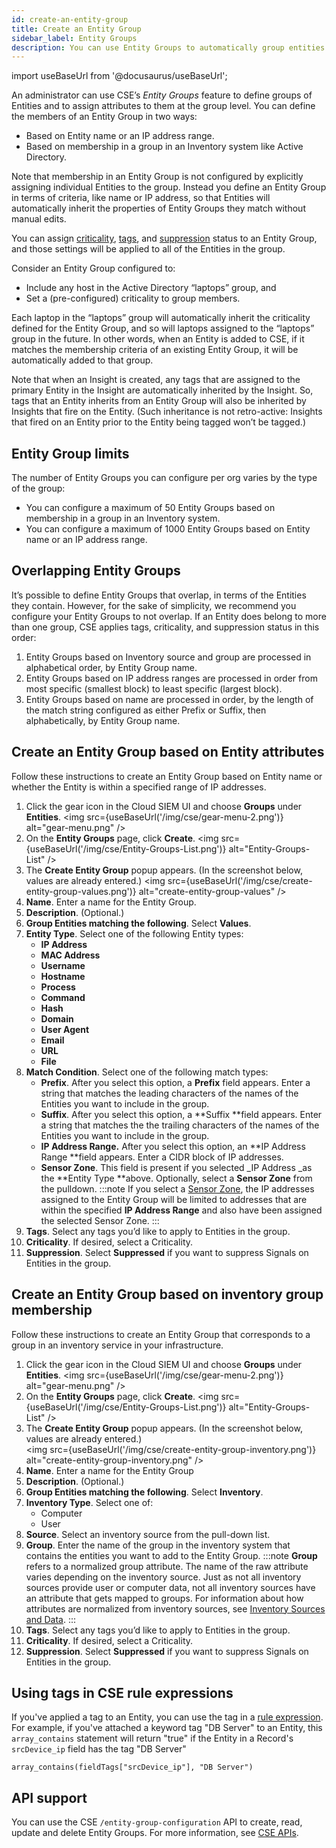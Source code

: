 ```yaml
---
id: create-an-entity-group
title: Create an Entity Group
sidebar_label: Entity Groups
description: You can use Entity Groups to automatically group entities in terms of criteria like name or IP Address.
---
```


import useBaseUrl from '@docusaurus/useBaseUrl';

An administrator can use CSE’s _Entity Groups_ feature to define groups of Entities and to assign attributes to them at the group level. You can define the members of an Entity Group in two ways:

* Based on Entity name or an IP address range.
* Based on membership in a group in an Inventory system like Active Directory.

Note that membership in an Entity Group is not configured by explicitly assigning individual Entities to the group. Instead you define an Entity Group in terms of criteria, like name or IP address, so that Entities will automatically inherit the properties of Entity Groups they match without manual edits.

You can assign [criticality](entity-criticality.md), [tags](tags-insights-signals-entities-rules.md), and [suppression](about-signal-suppression.md) status to an Entity Group, and those settings will be applied to all of the Entities in the group.

Consider an Entity Group configured to:

* Include any host in the Active Directory “laptops” group, and
* Set a (pre-configured) criticality to group members.

Each laptop in the “laptops” group will automatically inherit the criticality defined for the Entity Group, and so will laptops assigned to the “laptops” group in the future. In other words, when an Entity is added to CSE, if it matches the membership criteria of an existing Entity Group, it will be automatically added to that group.

Note that when an Insight is created, any tags that are assigned to the primary Entity in the Insight are automatically inherited by the Insight. So, tags that an Entity inherits from an Entity Group will also be inherited by Insights that fire on the Entity. (Such inheritance is not retro-active: Insights that fired on an Entity prior to the Entity being tagged won’t be tagged.)

## Entity Group limits

The number of Entity Groups you can configure per org varies by the type of the group:

* You can configure a maximum of 50 Entity Groups based on membership in a group in an Inventory system.
* You can configure a maximum of 1000 Entity Groups based on Entity name or an IP address range.


## Overlapping Entity Groups

It’s possible to define Entity Groups that overlap, in terms of the Entities they contain. However, for the sake of simplicity, we recommend you configure your Entity Groups to not overlap. If an Entity does belong to more than one group, CSE applies tags, criticality, and suppression status in this order:

1. Entity Groups based on Inventory source and group are processed in alphabetical order, by Entity Group name.
2. Entity Groups based on IP address ranges are processed in order from most specific (smallest block) to least specific (largest block).
3. Entity Groups based on name are processed in order, by the length of the match string configured as either Prefix or Suffix, then alphabetically, by Entity Group name.


## Create an Entity Group based on Entity attributes

Follow these instructions to create an Entity Group based on Entity name or whether the Entity is within a specified range of IP addresses.

1. Click the gear icon in the Cloud SIEM UI and choose **Groups** under **Entities**.
    <img src={useBaseUrl('/img/cse/gear-menu-2.png')} alt="gear-menu.png" />
2. On the **Entity Groups** page, click **Create**.
    <img src={useBaseUrl('/img/cse/Entity-Groups-List.png')} alt="Entity-Groups-List" />
3. The **Create Entity Group** popup appears. (In the screenshot below, values are already entered.)
    <img src={useBaseUrl('/img/cse/create-entity-group-values.png')} alt="create-entity-group-values" />
4. **Name**. Enter a name for the Entity Group.
5. **Description**. (Optional.)
6. **Group Entities matching the following**. Select **Values**.
7. **Entity Type**. Select one of the following Entity types:
    * **IP Address**
    * **MAC Address**
    * **Username**
    * **Hostname**
    * **Process**
    * **Command**
    * **Hash**
    * **Domain**
    * **User Agent**
    * **Email**
    * **URL**
    * **File**
8. **Match Condition**. Select one of the following match types:
    * **Prefix**. After you select this option, a **Prefix** field appears. Enter a string that matches the leading characters of the names of the Entities you want to include in the group.
    * **Suffix**. After you select this option, a **Suffix **field appears. Enter a string that matches the the trailing characters of the names of the Entities you want to include in the group.
    * **IP Address Range.** After you select this option, an **IP Address Range **field appears. Enter a CIDR block of IP addresses.
    * **Sensor Zone**. This field is present if you selected _IP Address _as the **Entity Type **above. Optionally, select a **Sensor Zone** from the pulldown.
    :::note
    If you select a [Sensor Zone](/docs/cse/administration/Using-Sensor-Zones), the IP addresses assigned to the Entity Group will be limited to addresses that are within the specified **IP Address Range** and also have been assigned the selected Sensor Zone.
    :::
9. **Tags**. Select any tags you’d like to apply to Entities in the group.
10. **Criticality**. If desired, select a Criticality.
11. **Suppression**. Select **Suppressed** if you want to suppress Signals on Entities in the group.

## Create an Entity Group based on inventory group membership

Follow these instructions to create an Entity Group that corresponds to a group in an inventory service in your infrastructure.

1. Click the gear icon in the Cloud SIEM UI and choose **Groups** under **Entities**.
    <img src={useBaseUrl('/img/cse/gear-menu-2.png')} alt="gear-menu.png" />
2. On the **Entity Groups** page, click **Create**.
    <img src={useBaseUrl('/img/cse/Entity-Groups-List.png')} alt="Entity-Groups-List" />
3. The **Create Entity Group** popup appears. (In the screenshot below, values are already entered.) <br/><img src={useBaseUrl('/img/cse/create-entity-group-inventory.png')} alt="create-entity-group-inventory.png" />
4. **Name**. Enter a name for the Entity Group
5. **Description**. (Optional.)
6. **Group Entities matching the following**. Select **Inventory**.
7. **Inventory Type**. Select one of:
    * Computer
    * User
8. **Source**. Select an inventory source from the pull-down list.
9. **Group**. Enter the name of the group in the inventory system that contains the entities you want to add to the Entity Group.
   :::note
   **Group** refers to a normalized group attribute. The name of the raw attribute varies depending on the inventory source. Just as not all inventory sources provide user or computer data, not all inventory sources have an attribute that gets mapped to groups. For information about how attributes are normalized from inventory sources, see [Inventory Sources and Data](/docs/cse/administration/inventory-sources-and-data/#about-inventory-data-sources).
   :::
10. **Tags**. Select any tags you’d like to apply to Entities in the group.
11. **Criticality**. If desired, select a Criticality.
12. **Suppression**. Select **Suppressed** if you want to suppress Signals on Entities in the group.

## Using tags in CSE rule expressions

If you've applied a tag to an Entity, you can use the tag in a [rule expression](/docs/cse/rules/about-cse-rules.md#About_rule_expressions). For example, if you've attached a keyword tag "DB Server" to an Entity, this `array_contains` statement will return "true" if the Entity in a Record's `srcDevice_ip` field has the tag "DB Server"

```
array_contains(fieldTags["srcDevice_ip"], "DB Server")
```

## API support

You can use the CSE `/entity-group-configuration` API to create, read, update and delete Entity Groups. For more information, see [CSE APIs](/docs/cse/administration/cse-apis).
